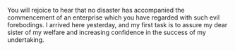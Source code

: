 You will rejoice to hear that no disaster has accompanied the commencement of
an enterprise which you have regarded with such evil forebodings.
I arrived here yesterday, and my first task is to assure my dear sister of
my welfare and increasing confidence in the success of my undertaking.
